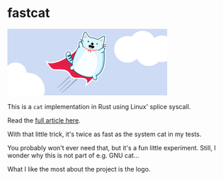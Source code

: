 # fastcat

![fastcat logo](/fastcat.svg)

This is a `cat` implementation in Rust using Linux' splice syscall.

Read the [full article here](https://matthias-endler.de/2018/fastcat).

With that little trick, it's twice as fast as the system cat in my tests.

You probably won't ever need that, but it's a fun little experiment.
Still, I wonder why this is not part of e.g. GNU cat...

What I like the most about the project is the logo.